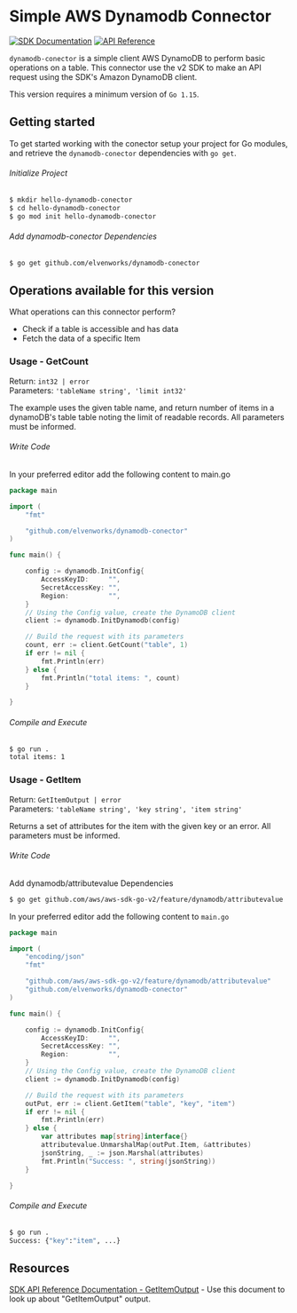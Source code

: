 # Simple AWS Dynamodb Connector 

 [![SDK Documentation](https://img.shields.io/badge/SDK-Documentation-blue)](https://aws.github.io/aws-sdk-go-v2/docs/) [![API Reference](https://img.shields.io/badge/api-reference-blue.svg)](https://pkg.go.dev/mod/github.com/aws/aws-sdk-go-v2) 


`dynamodb-conector` is a simple client AWS DynamoDB to perform basic operations on a table. 
This connector use the v2 SDK to make an API request using the SDK's Amazon DynamoDB client.

This version requires a minimum version of `Go 1.15`.

## Getting started
To get started working with the conector setup your project for Go modules, and retrieve the `dynamodb-conector` dependencies with `go get`.

###### Initialize Project
```sh
$ mkdir hello-dynamodb-conector
$ cd hello-dynamodb-conector
$ go mod init hello-dynamodb-conector
```
###### Add dynamodb-conector Dependencies

```sh
$ go get github.com/elvenworks/dynamodb-conector
```

## Operations available for this version

What operations can this connector perform?
* Check if a table is accessible and has data
* Fetch the data of a specific Item

### Usage - GetCount 
Return: `int32 | error`  
Parameters: `'tableName string', 'limit int32'`

The example uses the given table name, and return number of items in a dynamoDB's table table noting the limit of readable records.
All parameters must be informed.

###### Write Code
In your preferred editor add the following content to main.go

```go
package main

import (
	"fmt"

	"github.com/elvenworks/dynamodb-conector"
)

func main() {

    config := dynamodb.InitConfig{
        AccessKeyID:     "",
        SecretAccessKey: "",
        Region:          "", 
    }
    // Using the Config value, create the DynamoDB client
    client := dynamodb.InitDynamodb(config)

    // Build the request with its parameters
    count, err := client.GetCount("table", 1)
    if err != nil {
        fmt.Println(err)
    } else {
        fmt.Println("total items: ", count)
    }

}
```
###### Compile and Execute
```sh
$ go run .
total items: 1
```

### Usage - GetItem
Return: `GetItemOutput | error`  
Parameters: `'tableName string', 'key string', 'item string'`

Returns a set of attributes for the item with the given key or an error. 
All parameters must be informed.

###### Write Code

Add dynamodb/attributevalue Dependencies

```sh
$ go get github.com/aws/aws-sdk-go-v2/feature/dynamodb/attributevalue
```

In your preferred editor add the following content to `main.go`
```go
package main

import (
	"encoding/json"
	"fmt"

	"github.com/aws/aws-sdk-go-v2/feature/dynamodb/attributevalue"
	"github.com/elvenworks/dynamodb-conector"
)

func main() {

    config := dynamodb.InitConfig{
        AccessKeyID:     "",
        SecretAccessKey: "",
        Region:          "", 
    }
    // Using the Config value, create the DynamoDB client
    client := dynamodb.InitDynamodb(config)

    // Build the request with its parameters
	outPut, err := client.GetItem("table", "key", "item")
	if err != nil {
		fmt.Println(err)
	} else {
		var attributes map[string]interface{}
		attributevalue.UnmarshalMap(outPut.Item, &attributes)
		jsonString, _ := json.Marshal(attributes)
		fmt.Println("Success: ", string(jsonString))
	}

}
```
###### Compile and Execute
```sh
$ go run .
Success: {"key":"item", ...}
```

## Resources

[SDK API Reference Documentation - GetItemOutput](https://pkg.go.dev/github.com/aws/aws-sdk-go-v2/service/dynamodb#GetItemOutput) - Use this document to look up about "GetItemOutput" output.